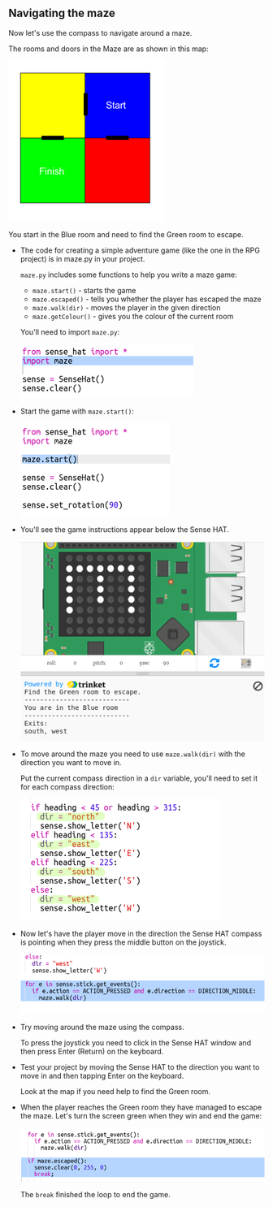 ## Navigating the maze

Now let's use the compass to navigate around a maze.

The rooms and doors in the Maze are as shown in this map:

![스크린샷](images/compass-maze-map.png)

You start in the Blue room and need to find the Green room to escape.

+ The code for creating a simple adventure game (like the one in the RPG project) is in maze.py in your project.
    
    `maze.py` includes some functions to help you write a maze game:
    
    + `maze.start()` - starts the game
    + `maze.escaped()` - tells you whether the player has escaped the maze
    + `maze.walk(dir)` - moves the player in the given direction
    + `maze.getColour()` - gives you the colour of the current room
    
    You'll need to import `maze.py`:
    
    ![스크린샷](images/compass-import.png)

+ Start the game with `maze.start()`:
    
    ![스크린샷](images/compass-start.png)

+ You'll see the game instructions appear below the Sense HAT.
    
    ![스크린샷](images/compass-start-test.png)

+ To move around the maze you need to use `maze.walk(dir)` with the direction you want to move in.
    
    Put the current compass direction in a `dir` variable, you'll need to set it for each compass direction:
    
    ![스크린샷](images/compass-dir.png)

+ Now let's have the player move in the direction the Sense HAT compass is pointing when they press the middle button on the joystick.
    
    ![스크린샷](images/compass-joystick.png)

+ Try moving around the maze using the compass.
    
    To press the joystick you need to click in the Sense HAT window and then press Enter (Return) on the keyboard.

+ Test your project by moving the Sense HAT to the direction you want to move in and then tapping Enter on the keyboard.
    
    Look at the map if you need help to find the Green room.

+ When the player reaches the Green room they have managed to escape the maze. Let's turn the screen green when they win and end the game:
    
    ![스크린샷](images/compass-end.png)
    
    The `break` finished the loop to end the game.